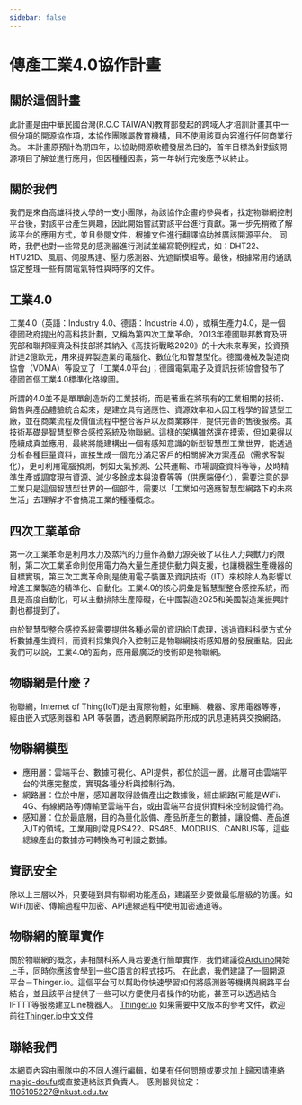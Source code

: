 ```yaml
---
sidebar: false
---
```


# 傳產工業4.0協作計畫
## 關於這個計畫
此計畫是由中華民國台灣(R.O.C TAIWAN)教育部發起的跨域人才培訓計畫其中一個分項的開源協作項，本協作團隊屬教育機構，且不使用該頁內容進行任何商業行為。
本計畫原預計為期四年，以協助開源軟體發展為目的，首年目標為針對該開源項目了解並進行應用，但因種種因素，第一年執行完後應予以終止。

## 關於我們
我們是來自高雄科技大學的一支小團隊，為該協作企畫的參與者，找定物聯網控制平台後，對該平台產生興趣，因此開始嘗試對該平台進行貢獻。第一步先稍微了解該平台的應用方式，並且參閱文件，根據文件進行翻譯協助推廣該開源平台。
同時，我們也對一些常見的感測器進行測試並編寫範例程式，如：DHT22、HTU21D、風扇、伺服馬達、壓力感測器、光遮斷模組等。最後，根據常用的通訊協定整理一些有關電氣特性與時序的文件。

## 工業4.0

工業4.0（英語：Industry 4.0、德語：Industrie 4.0），或稱生產力4.0，是一個德國政府提出的高科技計劃，又稱為第四次工業革命。2013年德國聯邦教育及研究部和聯邦經濟及科技部將其納入《高技術戰略2020》的十大未來專案，投資預計達2億歐元，用來提昇製造業的電腦化、數位化和智慧型化。德國機械及製造商協會（VDMA）等設立了「工業4.0平台」；德國電氣電子及資訊技術協會發布了德國首個工業4.0標準化路線圖。

所謂的4.0並不是單單創造新的工業技術，而是著重在將現有的工業相關的技術、銷售與產品體驗統合起來，是建立具有適應性、資源效率和人因工程學的智慧型工廠，並在商業流程及價值流程中整合客戶以及商業夥伴，提供完善的售後服務。其技術基礎是智慧型整合感控系統及物聯網。這樣的架構雖然還在摸索，但如果得以陸續成真並應用，最終將能建構出一個有感知意識的新型智慧型工業世界，能透過分析各種巨量資料，直接生成一個充分滿足客戶的相關解決方案產品（需求客製化），更可利用電腦預測，例如天氣預測、公共運輸、市場調查資料等等，及時精準生產或調度現有資源、減少多餘成本與浪費等等（供應端優化），需要注意的是工業只是這個智慧型世界的一個部件，需要以「工業如何適應智慧型網路下的未來生活」去理解才不會搞混工業的種種概念。

## 四次工業革命
第一次工業革命是利用水力及蒸汽的力量作為動力源突破了以往人力與獸力的限制，第二次工業革命則使用電力為大量生產提供動力與支援，也讓機器生產機器的目標實現，第三次工業革命則是使用電子裝置及資訊技術（IT）來校除人為影響以增進工業製造的精準化、自動化。工業4.0的核心詞彙是智慧型整合感控系統，而且是高度自動化，可以主動排除生產障礙，在中國製造2025和美國製造業振興計劃也都提到了。

由於智慧型整合感控系統需要提供各種必需的資訊給IT處理，透過資料科學方式分析數據產生資料，而資料採集與介入控制正是物聯網技術感知層的發展重點。因此我們可以說，工業4.0的面向，應用最廣泛的技術即是物聯網。

## 物聯網是什麼？
物聯網，Internet of Thing(IoT)是由實際物體，如車輛、機器、家用電器等等，經由嵌入式感測器和 API 等裝置，透過網際網路所形成的訊息連結與交換網路。

## 物聯網模型
- 應用層：雲端平台、數據可視化、API提供，都位於這一層。此層可由雲端平台的供應完整度，實現各種分析與控制行為。
- 網路層：位於中層，感知層取得設備產出之數據後，經由網路(可能是WiFi、4G、有線網路等)傳輸至雲端平台，或由雲端平台提供資料來控制設備行為。
- 感知層：位於最底層，目的為量化設備、產品所產生的數據，讓設備、產品進入IT的領域。工業用則常見RS422、RS485、MODBUS、CANBUS等，這些總線產出的數據亦可轉換為可判讀之數據。

## 資訊安全
除以上三層以外，只要碰到具有聯網功能產品，建議至少要做最低層級的防護。如WiFi加密、傳輸過程中加密、API連線過程中使用加密通道等。

## 物聯網的簡單實作
關於物聯網的概念，非相關科系人員若要進行簡單實作，我們建議從[Arduino](https://arduino.cc)開始上手，同時你應該會學到一些C語言的程式技巧。
在此處，我們建議了一個開源平台－Thinger.io。這個平台可以幫助你快速學習如何將感測器等機構與網路平台結合，並且該平台提供了一些可以方便使用者操作的功能，甚至可以透過結合IFTTT等服務建立Line機器人。
[Thinger.io](https://Thinger.io)
如果需要中文版本的參考文件，歡迎前往[Thinger.io中文文件](https://magic-doufu.github.io/thinger.io-docs-zh-t/)

## 聯絡我們
本網頁內容由團隊中的不同人進行編輯，如果有任何問題或要求加上歸因請連絡[magic-doufu](mailto:gtrx8fd3ds@gmail.com)或直接連絡該頁負責人。
感測器與協定：[1105105227@nkust.edu.tw](mailto:1105105227@nkust.edu.tw)